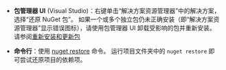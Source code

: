 - **包管理器 UI** (Visual Studio)：右键单击“解决方案资源管理器”中的解决方案，选择“还原 NuGet 包”。 如果一个或多个独立包仍未正确安装（即“解决方案资源管理器”显示错误图标），请使用包管理器 UI 卸载受影响的包并重新安装。 请参阅[重新安装和更新包](../Consume-Packages/Reinstalling-and-Updating-Packages.md)

- **命令行**：使用 [nuget restore](../tools/cli-ref-restore.md) 命令。 运行项目文件夹中的 `nuget restore` 即可尝试还原项目的依赖项。
